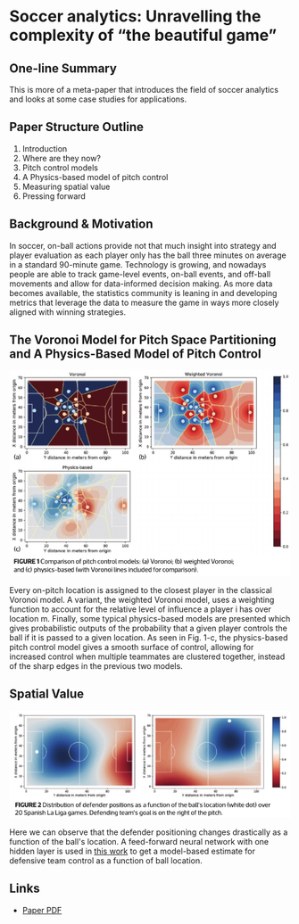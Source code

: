 # Soccer analytics: Unravelling the complexity of “the beautiful game”

## One-line Summary

This is more of a meta-paper that introduces the field of soccer analytics and looks at some case studies for applications.

## Paper Structure Outline

1. Introduction
2. Where are they now?
3. Pitch control models
4. A Physics-based model of pitch control
5. Measuring spatial value
6. Pressing forward

## Background & Motivation

In soccer, on-ball actions provide not that much insight into strategy and player evaluation as each player only has the ball three minutes on average in a standard 90-minute game. Technology is growing, and nowadays people are able to track game-level events, on-ball events, and off-ball movements and allow for data-informed decision making. As more data becomes available, the statistics community is leaning in and developing metrics that leverage the data to measure the game in ways more closely aligned with winning strategies.

## The Voronoi Model for Pitch Space Partitioning and A Physics-Based Model of Pitch Control

![](../../.gitbook/assets/screen-shot-2021-01-06-at-11.10.17-am.png)

Every on-pitch location is assigned to the closest player in the classical Voronoi model. A variant, the weighted Voronoi model, uses a weighting function to account for the relative level of influence a player i has over location m. Finally, some typical physics-based models are presented which gives probabilistic outputs of the probability that a given player controls the ball if it is passed to a given location. As seen in Fig. 1-c, the physics-based pitch control model gives a smooth surface of control, allowing for increased control when multiple teammates are clustered together, instead of the sharp edges in the previous two models.

## Spatial Value

![](../../.gitbook/assets/screen-shot-2021-01-06-at-11.15.57-am.png)

Here we can observe that the defender positioning changes drastically as a function of the ball's location. A feed-forward neural network with one hidden layer is used in [this work](broken-reference) to get a model-based estimate for defensive team control as a function of ball location.

## Links

* [Paper PDF](https://rss.onlinelibrary.wiley.com/doi/epdf/10.1111/j.1740-9713.2018.01146.x)
